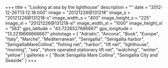 +++
title = "Looking at sea by the lighthouse"
description = ""
date = "2012-12-26T13:12:18.000"
image = "20121226@131218"
image_s = "20121226@131218-s"
image_width_s = "400"
image_height_s = "225"
image_xl = "20121226@131218-xl"
image_width_xl = "1000"
image_height_xl = "563"
gps_latitude = "43.7226527666667"
gps_longitude = "13.2219666666667"
phototags = [ "Adriatic", "Ancona", "Book", "Europe", "Italy", "Marche", "Mediterranean", "Senigallia", "Senigallia harbor", "SenigalliaMareCollina", "fishing net", "harbor", "lift net", "lighthouse", "morning", "sea", "shore operated stationary lift net", "watching", "winter", "yellow" ]
galleries = [ "Book Senigallia Mare Collina", "Senigallia City and Seaside" ]
+++
